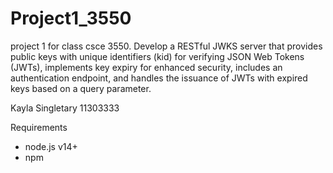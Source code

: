 # Project1_3550
project 1 for class csce 3550. Develop a RESTful JWKS server that provides public keys with unique identifiers (kid) for verifying JSON Web Tokens (JWTs), implements key expiry for enhanced security, includes an authentication endpoint, and handles the issuance of JWTs with expired keys based on a query parameter.

Kayla Singletary 
11303333

Requirements
- node.js v14+
- npm